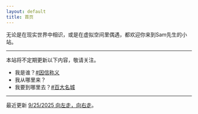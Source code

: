 ```yaml
---
layout: default
title: 首页
---
```


无论是在现实世界中相识，或是在虚拟空间里偶遇，都欢迎你来到Sam先生的小站。

---

本站将不定期更新以下内容，敬请关注。

- 我是谁？<a href="{{ site.baseurl }}/tagged/因信称义" title="#因信称义">#因信称义</a>
- 我从哪里来？
- 我要到哪里去？<a href="{{ site.baseurl }}/tagged/百大名城" title="#百大名城">#百大名城</a>

---

最近更新 [9/25/2025 向左走，向右走](https://samshichuang.github.io/blog/left-or-right)。
